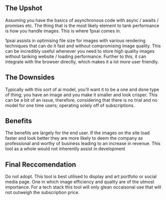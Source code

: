 ## The Upshot 

Assuming you have the basics of asynchronous code with async / awaits / promises etc. The thing that is the most likely element to tank performance is how you handle images. This is where 1pxai comes in.

1pxai assists in optimising file size for images with various rendering techniques that can do it fast and without compromising image quality. This can be incredibly useful whenever you need to store high quality images without tanking website / loading performance. Further to this, it can integrate with the browser directly, which makes it a lot more user friendly. 

## The Downsides

Typically with this sort of ai model, you'll want it to be a one and done type of thing; you have an image and you make it smaller and look crisper. This can be a bit of an issue, therefore, considering that there is no trial and no model for one time users; operating solely off of subscriptions. 

## Benefits

The benefits are largely for the end user. If the images on the site load faster and look better they are more likely to deem the company as professional and worthy of business leading to an increase in revenue. This tool as a whole would not inherently assist in development

## Final Reccomendation 

Do not adopt. This tool is best utilised to display and art portfolio or social media page. One in which image efficiency and quality are of the utmost importance. For a tech stack this tool will only glean occaisonal use that will not outweigh the subscription price.